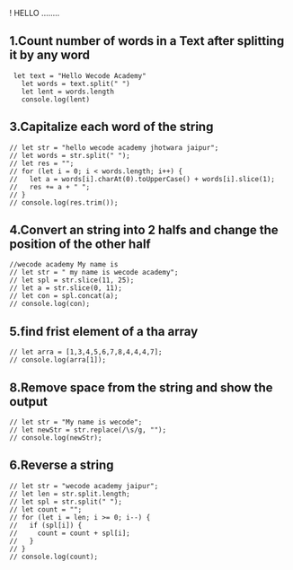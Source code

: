  
! HELLO ........
 
## 1.Count number of words in a Text after splitting it by any word

```
 let text = "Hello Wecode Academy"
   let words = text.split(" ")
   let lent = words.length
   console.log(lent)
```

## 3.Capitalize each word of the string
 ```
 // let str = "hello wecode academy jhotwara jaipur";
// let words = str.split(" ");
// let res = "";
// for (let i = 0; i < words.length; i++) {
//   let a = words[i].charAt(0).toUpperCase() + words[i].slice(1);
//   res += a + " ";
// }
// console.log(res.trim());
```

## 4.Convert an string into 2 halfs and change the position of the other half
```
//wecode academy My name is
// let str = " my name is wecode academy";
// let spl = str.slice(11, 25);
// let a = str.slice(0, 11);
// let con = spl.concat(a);
// console.log(con);
```

## 5.find frist element of a tha array 
```
// let arra = [1,3,4,5,6,7,8,4,4,4,7];
// console.log(arra[1]);
```
## 8.Remove space from the string and show the output
```
// let str = "My name is wecode";
// let newStr = str.replace(/\s/g, "");
// console.log(newStr);
```

##  6.Reverse a string
```
// let str = "wecode academy jaipur";
// let len = str.split.length;
// let spl = str.split(" ");
// let count = "";
// for (let i = len; i >= 0; i--) {
//   if (spl[i]) {
//     count = count + spl[i];
//   }
// }
// console.log(count);
```
